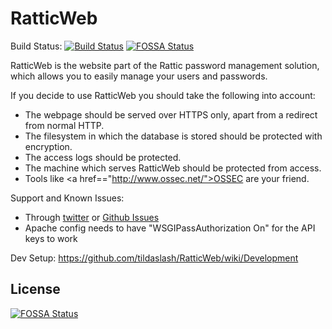 RatticWeb
=========

Build Status: [![Build Status](https://travis-ci.org/tildaslash/RatticWeb.png?branch=master)](https://travis-ci.org/tildaslash/RatticWeb)
[![FOSSA Status](https://app.fossa.io/api/projects/git%2Bgithub.com%2Fleonkuperman%2FRatticWeb.svg?type=shield)](https://app.fossa.io/projects/git%2Bgithub.com%2Fleonkuperman%2FRatticWeb?ref=badge_shield)

RatticWeb is the website part of the Rattic password management solution, which allows you to easily manage your users and passwords.

If you decide to use RatticWeb you should take the following into account:
* The webpage should be served over HTTPS only, apart from a redirect from normal HTTP.
* The filesystem in which the database is stored should be protected with encryption.
* The access logs should be protected.
* The machine which serves RatticWeb should be protected from access.
* Tools like <a href=="http://www.ossec.net/">OSSEC</a> are your friend.

Support and Known Issues:
* Through <a href="http://twitter.com/RatticDB">twitter</a> or <a href="https://github.com/tildaslash/RatticWeb/issues?state=open">Github Issues</a>
* Apache config needs to have "WSGIPassAuthorization On" for the API keys to work  

Dev Setup: <https://github.com/tildaslash/RatticWeb/wiki/Development>



## License
[![FOSSA Status](https://app.fossa.io/api/projects/git%2Bgithub.com%2Fleonkuperman%2FRatticWeb.svg?type=large)](https://app.fossa.io/projects/git%2Bgithub.com%2Fleonkuperman%2FRatticWeb?ref=badge_large)